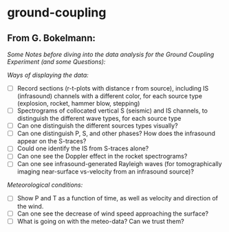 # ground-coupling

## From G. Bokelmann:

_Some Notes before diving into the data analysis for the Ground Coupling Experiment (and some Questions):_

*Ways of displaying the data:*
- [ ] Record sections (r-t-plots with distance r from source), including IS (infrasound) channels with a different color, for each source type (explosion, rocket, hammer blow, stepping)
- [ ] Spectrograms of collocated vertical S (seismic) and IS channels, to distinguish the different wave types, for each source type
- [ ] Can one distinguish the different sources types visually?
- [ ] Can one distinguish P, S, and other phases? How does the infrasound appear on the S-traces?
- [ ] Could one identify the IS from S-traces alone?
- [ ] Can one see the Doppler effect in the rocket spectrograms?
- [ ] Can one see infrasound-generated Rayleigh waves (for tomographically imaging near-surface vs-velocity from an infrasound source)?

*Meteorological conditions:*
- [ ] Show P and T as a function of time, as well as velocity and direction of the wind.
- [ ] Can one see the decrease of wind speed approaching the surface?
- [ ] What is going on with the meteo-data? Can we trust them?
